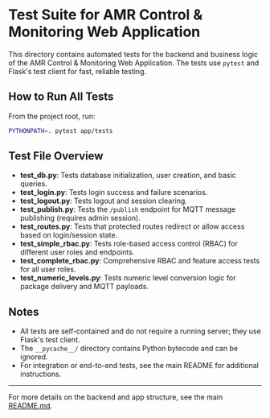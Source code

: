 # Test Suite for AMR Control & Monitoring Web Application

This directory contains automated tests for the backend and business logic of the AMR Control & Monitoring Web Application. The tests use `pytest` and Flask's test client for fast, reliable testing.

## How to Run All Tests

From the project root, run:

```bash
PYTHONPATH=. pytest app/tests
```

## Test File Overview

- **test_db.py**: Tests database initialization, user creation, and basic queries.
- **test_login.py**: Tests login success and failure scenarios.
- **test_logout.py**: Tests logout and session clearing.
- **test_publish.py**: Tests the `/publish` endpoint for MQTT message publishing (requires admin session).
- **test_routes.py**: Tests that protected routes redirect or allow access based on login/session state.
- **test_simple_rbac.py**: Tests role-based access control (RBAC) for different user roles and endpoints.
- **test_complete_rbac.py**: Comprehensive RBAC and feature access tests for all user roles.
- **test_numeric_levels.py**: Tests numeric level conversion logic for package delivery and MQTT payloads.

## Notes

- All tests are self-contained and do not require a running server; they use Flask's test client.
- The `__pycache__/` directory contains Python bytecode and can be ignored.
- For integration or end-to-end tests, see the main README for additional instructions.

---

For more details on the backend and app structure, see the main [README.md](../../README.md). 